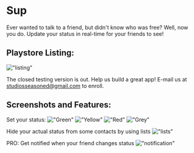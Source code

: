 # Sup
Ever wanted to talk to a friend, but didn't know who was free?
Well, now you do.
Update your status in real-time for your friends to see!

## Playstore Listing:
!["listing"](https://github.com/Tanmay-Johri/Sup_status/blob/main/media/sup_listing.jpg)

The closed testing version is out. Help us build a great app!
E-mail us at studiosseasoned@gmail.com to enroll.

## Screenshots and Features:
Set your status:
!["Green"](https://github.com/Tanmay-Johri/Sup_status/blob/main/media/Sup_1.png)
!["Yellow"](https://github.com/Tanmay-Johri/Sup_status/blob/main/media/Sup_2.png)
!["Red"](https://github.com/Tanmay-Johri/Sup_status/blob/main/media/Sup_3.png)
!["Grey"](https://github.com/Tanmay-Johri/Sup_status/blob/main/media/Sup_4.png)

Hide your actual status from some contacts by using lists
!["lists"](https://github.com/Tanmay-Johri/Sup_status/blob/main/media/Sup_5.png)

PRO: Get notified when your friend changes status
!["notification"](https://github.com/Tanmay-Johri/Sup_status/blob/main/media/Sup_6.png)
